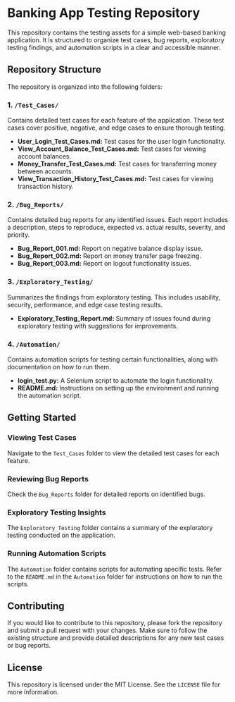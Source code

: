 # Banking App Testing Repository

This repository contains the testing assets for a simple web-based banking application. It is structured to organize test cases, bug reports, exploratory testing findings, and automation scripts in a clear and accessible manner.

## Repository Structure

The repository is organized into the following folders:

### 1. `/Test_Cases/`
Contains detailed test cases for each feature of the application. These test cases cover positive, negative, and edge cases to ensure thorough testing.

- **User_Login_Test_Cases.md:** Test cases for the user login functionality.
- **View_Account_Balance_Test_Cases.md:** Test cases for viewing account balances.
- **Money_Transfer_Test_Cases.md:** Test cases for transferring money between accounts.
- **View_Transaction_History_Test_Cases.md:** Test cases for viewing transaction history.

### 2. `/Bug_Reports/`
Contains detailed bug reports for any identified issues. Each report includes a description, steps to reproduce, expected vs. actual results, severity, and priority.

- **Bug_Report_001.md:** Report on negative balance display issue.
- **Bug_Report_002.md:** Report on money transfer page freezing.
- **Bug_Report_003.md:** Report on logout functionality issues.

### 3. `/Exploratory_Testing/`
Summarizes the findings from exploratory testing. This includes usability, security, performance, and edge case testing results.

- **Exploratory_Testing_Report.md:** Summary of issues found during exploratory testing with suggestions for improvements.

### 4. `/Automation/`
Contains automation scripts for testing certain functionalities, along with documentation on how to run them.

- **login_test.py:** A Selenium script to automate the login functionality.
- **README.md:** Instructions on setting up the environment and running the automation script.

## Getting Started

### Viewing Test Cases
Navigate to the `Test_Cases` folder to view the detailed test cases for each feature.

### Reviewing Bug Reports
Check the `Bug_Reports` folder for detailed reports on identified bugs.

### Exploratory Testing Insights
The `Exploratory_Testing` folder contains a summary of the exploratory testing conducted on the application.

### Running Automation Scripts
The `Automation` folder contains scripts for automating specific tests. Refer to the `README.md` in the `Automation` folder for instructions on how to run the scripts.

## Contributing

If you would like to contribute to this repository, please fork the repository and submit a pull request with your changes. Make sure to follow the existing structure and provide detailed descriptions for any new test cases or bug reports.

## License

This repository is licensed under the MIT License. See the `LICENSE` file for more information.




